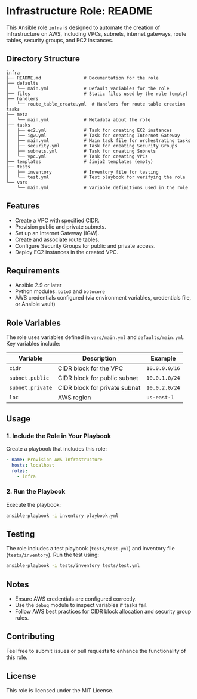# Infrastructure Role: README

This Ansible role `infra` is designed to automate the creation of infrastructure on AWS, including VPCs, subnets, internet gateways, route tables, security groups, and EC2 instances.

## Directory Structure

```
infra
├── README.md                # Documentation for the role
├── defaults
│   └── main.yml             # Default variables for the role
├── files                    # Static files used by the role (empty)
├── handlers
│   └── route_table_create.yml  # Handlers for route table creation tasks
├── meta
│   └── main.yml             # Metadata about the role
├── tasks
│   ├── ec2.yml              # Task for creating EC2 instances
│   ├── igw.yml              # Task for creating Internet Gateway
│   ├── main.yml             # Main task file for orchestrating tasks
│   ├── security.yml         # Task for creating Security Groups
│   ├── subnets.yml          # Task for creating Subnets
│   └── vpc.yml              # Task for creating VPCs
├── templates                # Jinja2 templates (empty)
├── tests
│   ├── inventory            # Inventory file for testing
│   └── test.yml             # Test playbook for verifying the role
└── vars
    └── main.yml             # Variable definitions used in the role
```

## Features
- Create a VPC with specified CIDR.
- Provision public and private subnets.
- Set up an Internet Gateway (IGW).
- Create and associate route tables.
- Configure Security Groups for public and private access.
- Deploy EC2 instances in the created VPC.

## Requirements
- Ansible 2.9 or later
- Python modules: `boto3` and `botocore`
- AWS credentials configured (via environment variables, credentials file, or Ansible vault)

## Role Variables
The role uses variables defined in `vars/main.yml` and `defaults/main.yml`. Key variables include:

| Variable           | Description                         | Example                      |
|--------------------|-------------------------------------|------------------------------|
| `cidr`            | CIDR block for the VPC             | `10.0.0.0/16`               |
| `subnet.public`   | CIDR block for public subnet        | `10.0.1.0/24`               |
| `subnet.private`  | CIDR block for private subnet       | `10.0.2.0/24`               |
| `loc`             | AWS region                         | `us-east-1`                 |

## Usage

### 1. Include the Role in Your Playbook
Create a playbook that includes this role:

```yaml
- name: Provision AWS Infrastructure
  hosts: localhost
  roles:
    - infra
```

### 2. Run the Playbook
Execute the playbook:

```bash
ansible-playbook -i inventory playbook.yml
```

## Testing
The role includes a test playbook (`tests/test.yml`) and inventory file (`tests/inventory`). Run the test using:

```bash
ansible-playbook -i tests/inventory tests/test.yml
```

## Notes
- Ensure AWS credentials are configured correctly.
- Use the `debug` module to inspect variables if tasks fail.
- Follow AWS best practices for CIDR block allocation and security group rules.

## Contributing
Feel free to submit issues or pull requests to enhance the functionality of this role.

## License
This role is licensed under the MIT License.


